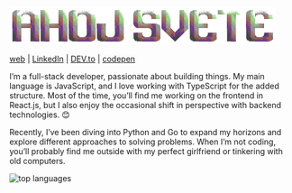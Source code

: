 ![banner](banner.png)

[web](https://asqit.space/) | [LinkedIn](https://www.linkedin.com/in/ondřej-tuček-a4b80a340) | [DEV.to](https://dev.to/iasqiti) | [codepen](https://codepen.io/Asqit)

I’m a full-stack developer, passionate about building things. My main language is JavaScript, and I love working with TypeScript for the added structure. Most of the time, you’ll find me working on the frontend in React.js, but I also enjoy the occasional shift in perspective with backend technologies. 😊

Recently, I’ve been diving into Python and Go to expand my horizons and explore different approaches to solving problems. 
When I’m not coding, you’ll probably find me outside with my perfect girlfriend or tinkering with old computers.


![top languages](https://github-language-widget.deno.dev/?username=Asqit&color=828582)
